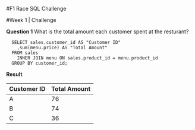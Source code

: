 #F1 Race SQL Challenge

#Week 1 | Challenge

**Question 1** What is the total amount each customer spent at the resturant?

	  SELECT sales.customer_id AS "Customer ID"
		,sum(menu.price) AS "Total Amount"
	  FROM sales
		INNER JOIN menu ON sales.product_id = menu.product_id
	  GROUP BY customer_id;
  
  **Result**
  
  |Customer ID|Total Amount|
  |---|---|
  |A|76|
  |B|74|
  |C|36|
